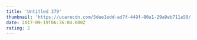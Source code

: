 ```yaml
---
title: 'Untitled 379'
thumbnail: 'https://ucarecdn.com/5dae1edd-ad7f-449f-80a1-29a9eb711a50/'
date: 2017-09-19T06:36:04.000Z
rating: 2
---
```

